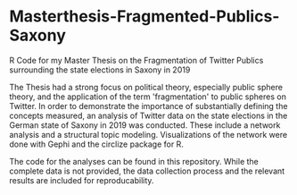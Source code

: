 # Masterthesis-Fragmented-Publics-Saxony
R Code for my Master Thesis on the Fragmentation of Twitter Publics surrounding the state elections in Saxony in 2019

The Thesis had a strong focus on political theory, especially public sphere theory, and the application of the term 'fragmentation' to public spheres on Twitter. In order to demonstrate the importance of substantially defining the concepts measured, an analysis of Twitter data on the state elections in the German state of Saxony in 2019 was conducted. These include a network analysis and a structural topic modeling. Visualizations of the network were done with Gephi and the circlize package for R.

The code for the analyses can be found in this repository. While the complete data is not provided, the data collection process and the relevant results are included for reproducability.
